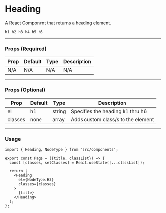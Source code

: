 # Heading
A React Component that returns a heading element.
```$xslt
h1 h2 h3 h4 h5 h6
```
---
### Props (Required)
|Prop   	|Default   	|Type    |Description  	
|---	|---	|---	|---	|
|N/A   	|N/A   	|N/A     |N/A  	  |
---

### Props (Optional)
|Prop   	|Default   	|Type    |Description  	
|---	|---	|---	|---	|
|el   	|h1   	|string    |Specifies the heading h1 thru h6   	
|classes   	|none   	|array   	|Adds custom class/s to the element 

---

### Usage
```
import { Heading, NodeType } from 'src/components';

export const Page = ({title, classList}) => {
  const [classes, setClasses] = React.useState([...classList]);

  return (
    <Heading
      el={NodeType.H3}
      classes={classes}
    >
      {title}
    </Heading>
  );
};
```
